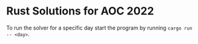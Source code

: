 # Rust Solutions for AOC 2022

To run the solver for a specific day start the program by running `cargo run -- <day>`.